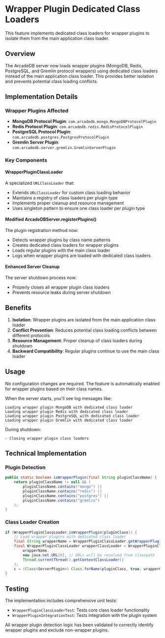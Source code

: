 # Wrapper Plugin Dedicated Class Loaders

This feature implements dedicated class loaders for wrapper plugins to isolate them from the main application class loader.

## Overview

The ArcadeDB server now loads wrapper plugins (MongoDB, Redis, PostgreSQL, and Gremlin protocol wrappers) using dedicated class loaders instead of the main application class loader. This provides better isolation and prevents potential class loading conflicts.

## Implementation Details

### Wrapper Plugins Affected
- **MongoDB Protocol Plugin**: `com.arcadedb.mongo.MongoDBProtocolPlugin`
- **Redis Protocol Plugin**: `com.arcadedb.redis.RedisProtocolPlugin`
- **PostgreSQL Protocol Plugin**: `com.arcadedb.postgres.PostgresProtocolPlugin`
- **Gremlin Server Plugin**: `com.arcadedb.server.gremlin.GremlinServerPlugin`

### Key Components

#### WrapperPluginClassLoader
A specialized `URLClassLoader` that:
- Extends `URLClassLoader` for custom class loading behavior
- Maintains a registry of class loaders per plugin type
- Implements proper cleanup and resource management
- Uses singleton pattern to ensure one class loader per plugin type

#### Modified ArcadeDBServer.registerPlugins()
The plugin registration method now:
- Detects wrapper plugins by class name patterns
- Creates dedicated class loaders for wrapper plugins
- Loads regular plugins with the main class loader
- Logs when wrapper plugins are loaded with dedicated class loaders

#### Enhanced Server Cleanup
The server shutdown process now:
- Properly closes all wrapper plugin class loaders
- Prevents resource leaks during server shutdown

## Benefits

1. **Isolation**: Wrapper plugins are isolated from the main application class loader
2. **Conflict Prevention**: Reduces potential class loading conflicts between different protocols
3. **Resource Management**: Proper cleanup of class loaders during shutdown
4. **Backward Compatibility**: Regular plugins continue to use the main class loader

## Usage

No configuration changes are required. The feature is automatically enabled for wrapper plugins based on their class names.

When the server starts, you'll see log messages like:
```
Loading wrapper plugin MongoDB with dedicated class loader
Loading wrapper plugin Redis with dedicated class loader
Loading wrapper plugin PostgreSQL with dedicated class loader
Loading wrapper plugin Gremlin with dedicated class loader
```

During shutdown:
```
- Closing wrapper plugin class loaders
```

## Technical Implementation

### Plugin Detection
```java
public static boolean isWrapperPlugin(final String pluginClassName) {
    return pluginClassName != null && (
        pluginClassName.contains("mongo") ||
        pluginClassName.contains("redis") ||
        pluginClassName.contains("postgres") ||
        pluginClassName.contains("gremlin")
    );
}
```

### Class Loader Creation
```java
if (WrapperPluginClassLoader.isWrapperPlugin(pluginClass)) {
    // Load wrapper plugins with dedicated class loader
    final String wrapperName = WrapperPluginClassLoader.getWrapperPluginName(pluginClass);
    final WrapperPluginClassLoader wrapperClassLoader = WrapperPluginClassLoader.getOrCreateClassLoader(
        wrapperName, 
        new java.net.URL[0], // URLs will be resolved from classpath
        Thread.currentThread().getContextClassLoader()
    );
    c = (Class<ServerPlugin>) Class.forName(pluginClass, true, wrapperClassLoader);
}
```

## Testing

The implementation includes comprehensive unit tests:
- `WrapperPluginClassLoaderTest`: Tests core class loader functionality
- `WrapperPluginIntegrationTest`: Tests integration with the plugin system

All wrapper plugin detection logic has been validated to correctly identify wrapper plugins and exclude non-wrapper plugins.
